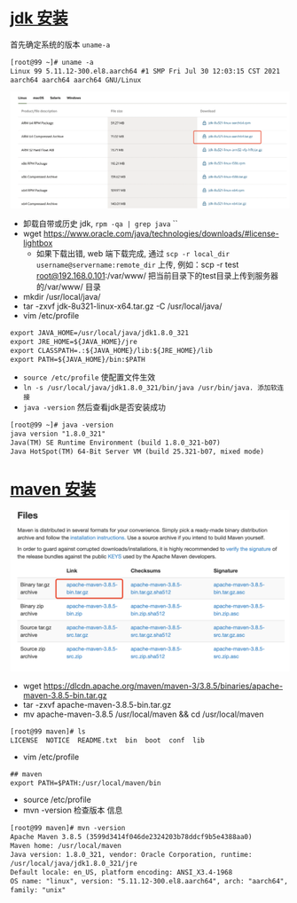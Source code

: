 # [jdk 安装](https://www.oracle.com/java/technologies/downloads/)

首先确定系统的版本 `uname-a`

````
[root@99 ~]# uname -a
Linux 99 5.11.12-300.el8.aarch64 #1 SMP Fri Jul 30 12:03:15 CST 2021 aarch64 aarch64 aarch64 GNU/Linux
````

<img src="assets/image-20220412213516200.png" alt="image-20220412213516200" style="zoom:50%;" />

- 卸载自带或历史 jdk, `rpm -qa | grep java` ``
- wget https://www.oracle.com/java/technologies/downloads/#license-lightbox 
  - 如果下载出错, web 端下载完成, 通过 `scp -r local_dir username@servername:remote_dir` 上传, 例如：scp -r test  root@192.168.0.101:/var/www/  把当前目录下的test目录上传到服务器的/var/www/ 目录
- mkdir /usr/local/java/
- tar -zxvf jdk-8u321-linux-x64.tar.gz -C /usr/local/java/
- vim /etc/profile

````
export JAVA_HOME=/usr/local/java/jdk1.8.0_321
export JRE_HOME=${JAVA_HOME}/jre
export CLASSPATH=.:${JAVA_HOME}/lib:${JRE_HOME}/lib
export PATH=${JAVA_HOME}/bin:$PATH
````

- `source /etc/profile` 使配置文件生效
- `ln -s /usr/local/java/jdk1.8.0_321/bin/java /usr/bin/java. 添加软连接
  `
- `java -version` 然后查看jdk是否安装成功

```
[root@99 ~]# java -version
java version "1.8.0_321"
Java(TM) SE Runtime Environment (build 1.8.0_321-b07)
Java HotSpot(TM) 64-Bit Server VM (build 25.321-b07, mixed mode)
```

# [maven 安装](https://maven.apache.org/download.cgi)

![image-20220412214827988](assets/image-20220412214827988.png)

- wget https://dlcdn.apache.org/maven/maven-3/3.8.5/binaries/apache-maven-3.8.5-bin.tar.gz
- tar -zxvf apache-maven-3.8.5-bin.tar.gz
- mv apache-maven-3.8.5 /usr/local/maven && cd /usr/local/maven

````
[root@99 maven]# ls
LICENSE  NOTICE  README.txt  bin  boot  conf  lib
````

- vim /etc/profile

````
## maven
export PATH=$PATH:/usr/local/maven/bin
````

- source /etc/profile
- mvn -version 检查版本 信息

````
[root@99 maven]# mvn -version
Apache Maven 3.8.5 (3599d3414f046de2324203b78ddcf9b5e4388aa0)
Maven home: /usr/local/maven
Java version: 1.8.0_321, vendor: Oracle Corporation, runtime: /usr/local/java/jdk1.8.0_321/jre
Default locale: en_US, platform encoding: ANSI_X3.4-1968
OS name: "linux", version: "5.11.12-300.el8.aarch64", arch: "aarch64", family: "unix"
````